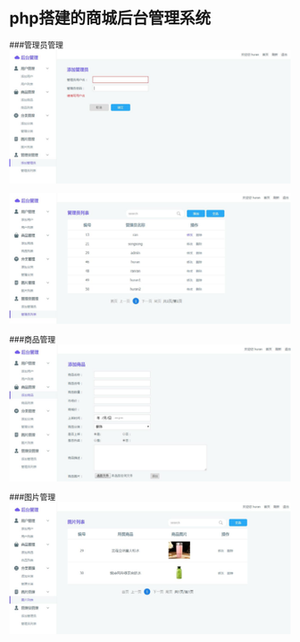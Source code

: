 # php搭建的商城后台管理系统

###管理员管理
![](https://github.com/RaniHu/shoppingStore/raw/master/projectImg/img1.jpg)

![](https://github.com/RaniHu/shoppingStore/raw/master/projectImg/img2.jpg)

###商品管理
![](https://github.com/RaniHu/shoppingStore/raw/master/projectImg/img3.jpg)

###图片管理
![](https://github.com/RaniHu/shoppingStore/raw/master/projectImg/img4.jpg)